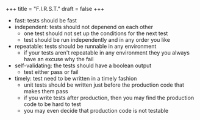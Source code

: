 +++
title = "F.I.R.S.T."
draft = false
+++

-   fast: tests should be fast
-   independent: tests should not depenend on each other
    -   one test should not set up the conditions for the next test
    -   test should be run independently and in any order you like
-   repeatable: tests should be runnable in any environment
    -   if your tests aren't repeatable in any environment they you always have an excuse why the fail
-   self-validating: the tests should have a boolean output
    -   test either pass or fail
-   timely: test need to be written in a timely fashion
    -   unit tests should be written just before the production code that makes them pass
    -   if you write tests after production, then you may find the production code to be hard to test
    -   you may even decide that production code is not testable